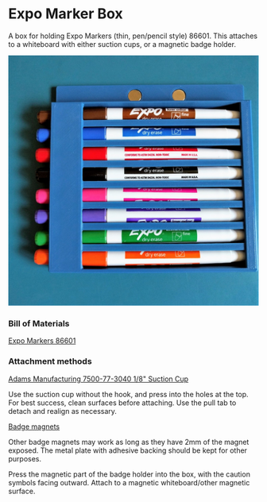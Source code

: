 # Expo Marker Box

A box for holding Expo Markers (thin, pen/pencil style) 86601. This attaches to
a whiteboard with either suction cups, or a magnetic badge holder.

![Ze Marker Box](marker_box.jpg)

### Bill of Materials

[Expo Markers 86601](https://www.amazon.com/Low-Odor-Markers-Assorted-Colors-8-Count/dp/B000Z88D2E)

### Attachment methods

[Adams Manufacturing 7500-77-3040 1/8" Suction Cup](https://www.amazon.com/Adams-Manufacturing-7500-77-3040-Suction-Small/dp/B00009UI7L)

Use the suction cup without the hook, and press into the holes at the top. For
best success, clean surfaces before attaching. Use the pull tab to detach
and realign as necessary.

[Badge magnets](https://www.amazon.com/totalElement-Magnetic-Fastener-Adhesive-10-Pack/dp/B00EHK287M)

Other badge magnets may work as long as they have 2mm of the magnet exposed. The
metal plate with adhesive backing should be kept for other purposes.

Press the magnetic part of the badge holder into the box, with the caution
symbols facing outward. Attach to a magnetic whiteboard/other magnetic surface.
